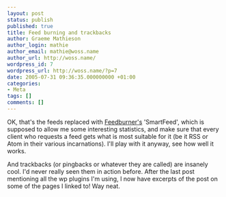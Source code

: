 ```yaml
---
layout: post
status: publish
published: true
title: Feed burning and trackbacks
author: Graeme Mathieson
author_login: mathie
author_email: mathie@woss.name
author_url: http://woss.name/
wordpress_id: 7
wordpress_url: http://woss.name/?p=7
date: 2005-07-31 09:36:35.000000000 +01:00
categories:
- Meta
tags: []
comments: []
---
```

OK, that's the feeds replaced with <a href="http://www.feedburner.com/">Feedburner's</a> 'SmartFeed', which is supposed to allow me some interesting statistics, and make sure that every client who requests a feed gets what is most suitable for it (be it RSS or Atom in their various incarnations).  I'll play with it anyway, see how well it works.

And trackbacks (or pingbacks or whatever they are called) are insanely cool.  I'd never really seen them in action before.  After the last post mentioning all the wp plugins I'm using, I now have excerpts of the post on some of the pages I linked to!  Way neat.

